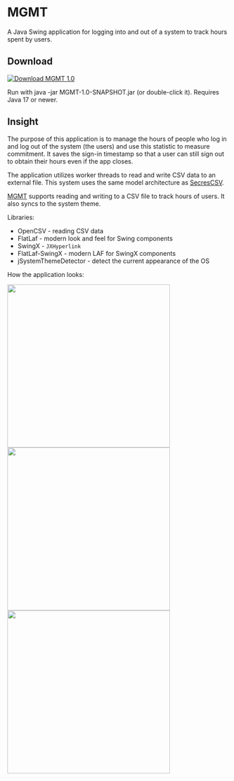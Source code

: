 # MGMT

A Java Swing application for logging into and out of a system to track hours spent by users.

## Download
<a href="https://github.com/PranavAmarnath/SecresCSV/releases/download/v1.0/MGMT-1.0-SNAPSHOT.jar">
    <img src="https://img.shields.io/badge/MGMT-1.0-blue" alt="Download MGMT 1.0" />
</a>
<p>
Run with java -jar MGMT-1.0-SNAPSHOT.jar (or double-click it). Requires Java 17 or newer.

## Insight
The purpose of this application is to manage the hours of people who log in and log out of the system (the users) and use this statistic to measure commitment.
It saves the sign-in timestamp so that a user can still sign out to obtain their hours even if the app closes.<p>
  
The application utilizes worker threads to read and write CSV data to an external file. This system uses the same model architecture as [SecresCSV](https://github.com/PranavAmarnath/SecresCSV).

[MGMT](https://github.com/PranavAmarnath/MGMT) supports reading and writing to a CSV file to track hours of users. It also syncs to the system theme.

Libraries:
* OpenCSV - reading CSV data
* FlatLaf - modern look and feel for Swing components
* SwingX - `JXHyperlink`
* FlatLaf-SwingX - modern LAF for SwingX components
* jSystemThemeDetector - detect the current appearance of the OS

How the application looks:
<p align="left">
      <img src="https://github.com/PranavAmarnath/MGMT/assets/64337291/780ab8a0-268b-462e-81a7-83ccd44f6e89" width="370" />
      <img src="https://github.com/PranavAmarnath/MGMT/assets/64337291/71aa033d-cdea-44cd-8740-4385c3e03bf1" width="370" /> 
      <img src="https://github.com/PranavAmarnath/MGMT/assets/64337291/9a63ed23-0269-4ff2-a94a-ceaebcb92e90" width="370" /> 
</p>
